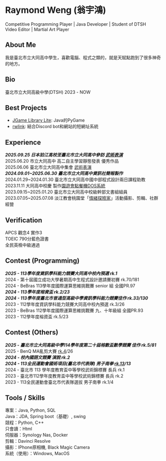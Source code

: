 
# Raymond Weng (翁宇鴻)
Competitive Programming Player | Java Developer | Student of DTSH  
Video Editor | Martial Art Player

## About Me

我是臺北市立大同高中學生，喜歡電腦、程式之類的，就是天賦點跑到了很多神奇的地方。  

## Bio

臺北市立大同高級中學(DTSH) 2023 - NOW

## Best Projects

- [JGame Library Lite](https://github.com/Raymond-Weng/JGame-Library-Lite): Java的PyGame
- [rwlink](https://github.com/Raymond-Weng/New-Short-Link): 結合Discord bot和網站的短網址系統

## Experience

***2025.09.25 日本狛江高校至臺北市立大同高中參訪 [武術表演](https://youtu.be/KBLUob7YuGA)***  
2025.06.20 市立大同高中 高二自主學習靜態發表 優秀作品  
2025.06.06 臺北市立大同高中集會 [武術表演](https://youtu.be/-R7lVQkacX4)  
***2024.09.01\~2025.06.30 臺北市立大同高中資訊社簡報製作***  
2024.01.29\~2024.01.30 臺北市立大同高中國中部程式設計兩日課程助教  
2023.11.11 大同高中校慶 製作[園遊會點餐機DOS系統](https://github.com/Raymond-Weng/Ordering-System)  
2023.09.15\~2025.01.20 臺北市立大同高中校級幹部文書組組員  
2023.07.05\~2025.07.08 淡江教會桃園堂「[情緒探險家](https://www.youtube.com/@qingxuguanli)」活動攝影、剪輯、社群經營  

## Verification

APCS 觀念4 實作3  
TOEIC 790分藍色證書  
全民英檢中級通過  

## Contest (Programming)

***2025 - 113學年度資訊學科能力競賽大同高中校內預選 rk.1***  
2024 - 第十屆國立成功大學暑期高中生程式設計邀請賽初賽 rk.70/181  
2024 - BeBras 113學年度國際運算思維挑戰賽 senior 組 全國PR.97  
***2024 - 113學年度榕資盃 rk.2/23***  
***2024 - 113學年度臺北市普通型高級中學資訊學科能力競賽佳作 rk.33/130***  
2023 - 112學年度資訊學科能力競賽大同高中校內預選 rk.3/26  
2023 - BeBras 112學年度國際運算思維挑戰賽 九、十年級組 全國PR.93  
2023 - 112學年度榕資盃 rk.5/23  

## Contest (Others)
***2025 - 臺北市立大同高級中學114學年度第二十屆榕數盃數學競賽 佳作 rk.5/81***  
2025 - BenQ MA亂剪大賽 [rk.4](https://youtu.be/J0XlvCpXB-0?si=stEyJtbTivGTmBoG)/26  
***2024 - 校內國語文競賽 演說 rk.2***  
***2024 - 113全民運動會國術項目(臺北市代表隊) 男子南拳 [rk.13](https://www.youtube.com/watch?v=iM_OswxoUio)/13***  
2024 - 臺北市 113 學年度教育盃中等學校武術錦標賽 長兵 rk.1  
2023 - 臺北市112學年度教育盃中等學校武術錦標賽 長兵 rk.2  
2023 - 113全民運動會臺北市代表隊選拔 男子南拳 rk.1/4  

## Tools / Skills

專案：Java, Python, SQL  
Java：JDA, Spring boot（基礎）, swing  
競程：Python, C++  
只會讀：Html  
伺服器：Synology Nas, Docker  
剪輯：Davinci Resolve  
攝影：IPhone原相機, Black Magic Camera  
系統（使用）：Windows, MacOS  

